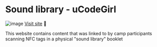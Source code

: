 # Sound library - uCodeGirl

![image](https://user-images.githubusercontent.com/19380276/148150225-72a21c47-015a-4c82-887f-d8730a45020c.png)
[Visit site](https://dilemma16.github.io/soundlibrary/soundlibrary) 🎹

This website contains content that was linked to by camp participants scanning NFC tags in a physical "sound library" booklet
